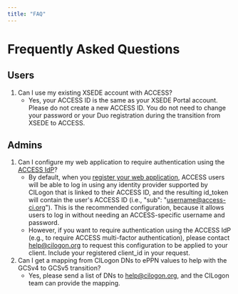 ```yaml
---
title: "FAQ"
---
```


# Frequently Asked Questions

## Users

1. Can I use my existing XSEDE account with ACCESS?
   - Yes, your ACCESS ID is the same as your XSEDE Portal account. Please do not create a new ACCESS ID. You do not need to change your password or your Duo registration during the transition from XSEDE to ACCESS.

## Admins

1. Can I configure my web application to require authentication using the [ACCESS IdP](/about-access-idp)?
   - By default, when you [register your web application](/register-app), ACCESS users will be able to log in using any identity provider supported by CILogon that is linked to their ACCESS ID, and the resulting id_token will contain the user's ACCESS ID (i.e., "sub": "username@access-ci.org"). This is the recommended configuration, because it allows users to log in without needing an ACCESS-specific username and password.
   - However, if you want to require authentication using the ACCESS IdP (e.g., to require ACCESS multi-factor authentication), please contact [help@cilogon.org](mailto:help@cilogon.org) to request this configuration to be applied to your client. Include your registered client_id in your request.
2. Can I get a mapping from CILogon DNs to ePPN values to help with the GCSv4 to GCSv5 transition?
   - Yes, please send a list of DNs to [help@cilogon.org](mailto:help@cilogon.org), and the CILogon team can provide the mapping.
